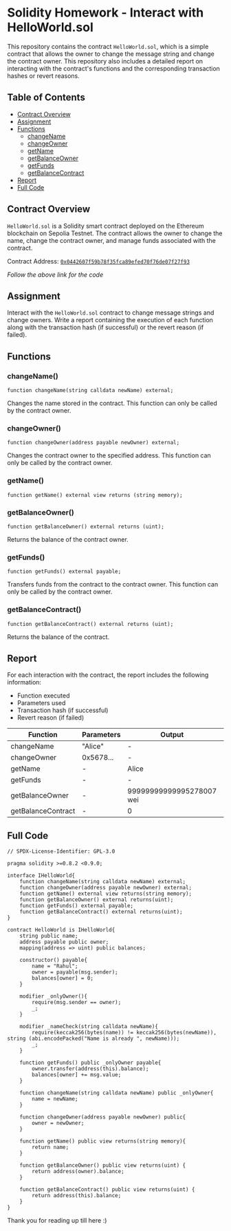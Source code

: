 # Solidity Homework - Interact with HelloWorld.sol

This repository contains the contract `HelloWorld.sol`, which is a simple contract that allows the owner to change the message string and change the contract owner. This repository also includes a detailed report on interacting with the contract's functions and the corresponding transaction hashes or revert reasons.

## Table of Contents

- [Contract Overview](#contract-overview)
- [Assignment](#assignment)
- [Functions](#functions)
  - [changeName](#changename)
  - [changeOwner](#changeowner)
  - [getName](#getname)
  - [getBalanceOwner](#getbalanceowner)
  - [getFunds](#getfunds)
  - [getBalanceContract](#getbalancecontract)
- [Report](#Report)
- [Full Code](#Full-Code)

## Contract Overview

`HelloWorld.sol` is a Solidity smart contract deployed on the Ethereum blockchain on Sepolia Testnet. The contract allows the owner to change the name, change the contract owner, and manage funds associated with the contract.

Contract Address: [`0x0442607f59b78f35fca89efed70f76de07f27f93`](https://sepolia.etherscan.io/address/0x0442607f59b78f35fca89efed70f76de07f27f93#code)

_Follow the above link for the code_

## Assignment

Interact with the `HelloWorld.sol` contract to change message strings and change owners. Write a report containing the execution of each function along with the transaction hash (if successful) or the revert reason (if failed).

## Functions

### changeName()

```solidity
function changeName(string calldata newName) external;
```
Changes the name stored in the contract. This function can only be called by the contract owner.

### changeOwner()

```solidity
function changeOwner(address payable newOwner) external;
```
Changes the contract owner to the specified address. This function can only be called by the contract owner.

### getName()
```solidity
function getName() external view returns (string memory);
```

### getBalanceOwner()
```solidity
function getBalanceOwner() external returns (uint);
```
Returns the balance of the contract owner.


### getFunds()
```solidity
function getFunds() external payable;
```
Transfers funds from the contract to the contract owner. This function can only be called by the contract owner.

### getBalanceContract()
```solidity
function getBalanceContract() external returns (uint);
```
Returns the balance of the contract.

## Report
For each interaction with the contract, the report includes the following information:

- Function executed
- Parameters used
- Transaction hash (if successful)
- Revert reason (if failed)

| Function     | Parameters              | Output  | Transaction Hash/Revert Reason |
|--------------|-------------------------|---------|--------------------------------|
| changeName   | "Alice"                 |    -    |0x75fe01ad0e091a5f99482151c1147be2f9ffd5668ba9bdf6cdc14014e0c81555  |
| changeOwner  | 0x5678...               |    -    | 0x1e133a74cf3b79e2ec961e19f46e3bb84d55fa1db8d5c3b8198dacbee4b0dfcd  |
| getName      | -                       |Alice    | 0x5B38Da6a701c568545dCfcB03FcB875f56beddC4  |
| getFunds     | -                       | -       | 0xa7c0f994b123c44af0d16b4c1ec713ffc844bc20f453fad5ba3b8e1df1a88ef5                     |
| getBalanceOwner | -                    |99999999999995278007 wei|                     |
| getBalanceContract | -                 | 0        | 0xd76869a117a0e1ef8c324143ceac8699879a1a22478bfc79e57aa895ffd09f36  |

## Full Code

```solidity
// SPDX-License-Identifier: GPL-3.0

pragma solidity >=0.8.2 <0.9.0;

interface IHelloWorld{
    function changeName(string calldata newName) external;
    function changeOwner(address payable newOwner) external;
    function getName() external view returns(string memory);
    function getBalanceOwner() external returns(uint);
    function getFunds() external payable;
    function getBalanceContract() external returns(uint);
}

contract HelloWorld is IHelloWorld{
    string public name;
    address payable public owner;
    mapping(address => uint) public balances;

    constructor() payable{
        name = "Rahul";
        owner = payable(msg.sender);
        balances[owner] = 0;
    }

    modifier _onlyOwner(){
        require(msg.sender == owner);
        _;
    }

    modifier _nameCheck(string calldata newName){
        require(keccak256(bytes(name)) != keccak256(bytes(newName)), string (abi.encodePacked("Name is already ", newName)));
        _;
    }

    function getFunds() public _onlyOwner payable{
        owner.transfer(address(this).balance);
        balances[owner] += msg.value; 
    } 

    function changeName(string calldata newName) public _onlyOwner{
        name = newName;
    }

    function changeOwner(address payable newOwner) public{
        owner = newOwner;
    }

    function getName() public view returns(string memory){
        return name;
    }

    function getBalanceOwner() public view returns(uint) {
        return address(owner).balance;
    }

    function getBalanceContract() public view returns(uint) {
        return address(this).balance;
    }
}
```

Thank you for reading up till here :)



